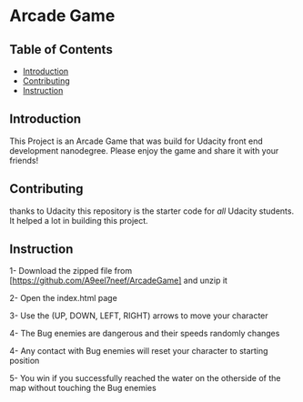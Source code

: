 # Arcade Game

## Table of Contents

* [Introduction](#Introduction)
* [Contributing](#contributing)
* [Instruction](#Instruction)

## Introduction

This Project is an Arcade Game that was build for Udacity front end development nanodegree.
Please enjoy the game and share it with your friends!

## Contributing

thanks to Udacity this repository is the starter code for _all_ Udacity students. It helped a lot in building this project.

## Instruction

1- Download the zipped file from [https://github.com/A9eel7neef/ArcadeGame] and unzip it

2- Open the index.html page

3- Use the (UP, DOWN, LEFT, RIGHT) arrows to move your character

4- The Bug enemies are dangerous and their speeds randomly changes

4- Any contact with Bug enemies will reset your character to starting position

5- You win if you successfully reached the water on the otherside of the map without touching the Bug enemies
